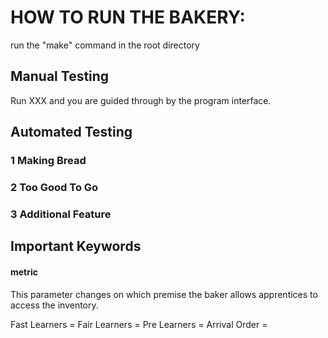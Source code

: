 # HOW TO RUN THE BAKERY:

run the "make" command in the root directory

## Manual Testing

Run XXX and you are guided through by the program interface.

## Automated Testing

### 1 Making Bread

### 2 Too Good To Go

### 3 Additional Feature



## Important Keywords



#### metric
This parameter changes on which premise the baker allows apprentices to access the inventory.

Fast Learners = 
Fair Learners = 
Pre Learners = 
Arrival Order = 




